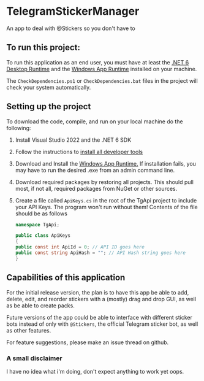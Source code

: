 # TelegramStickerManager
An app to deal with @Stickers so you don't have to

## To run this project:

To run this application as an end user, you must have at least the [.NET 6 Desktop Runtime](https://dotnet.microsoft.com/en-us/download/dotnet/6.0/runtime) and the [Windows App Runtime](https://aka.ms/windowsappsdk/1.0-stable/msix-installer) installed on your machine.

The `CheckDependencies.ps1` or `CheckDependencies.bat` files in the project will check your system automatically. 

## Setting up the project
To download the code, compile, and run on your local machine do the following:

1. Install Visual Studio 2022 and the .NET 6 SDK
2. Follow the instructions to [install all developer tools](https://docs.microsoft.com/en-us/windows/apps/windows-app-sdk/set-up-your-development-environment?tabs=vs-2022)
3. Download and Install the [Windows App Runtime.](https://aka.ms/windowsappsdk/1.0-stable/msix-installer) If installation fails, you may have to run the desired .exe from an admin command line.
4. Download required packages by restoring all projects. This should pull most, if not all, required packages from NuGet or other sources.
5. Create a file called `ApiKeys.cs` in the root of the TgApi project to include your API Keys. The program won't run without them! Contents of the file should be as follows

    ```c#
    namespace TgApi;
    
    public class ApiKeys
    {
    public const int ApiId = 0; // API ID goes here
    public const string ApiHash = ""; // API Hash string goes here
    }
    
    ```

## Capabilities of this application

For the initial release version, the plan is to have this app be able to add, delete, edit, and reorder stickers with a (mostly) drag and drop GUI, as well as be able to create packs.

Future versions of the app could be able to interface with different sticker bots instead of only with `@Stickers`, the official Telegram sticker bot, as well as other features.

For feature suggestions, please make an issue thread on github.


### A small disclaimer

I have no idea what i'm doing, don't expect anything to work yet oops.

